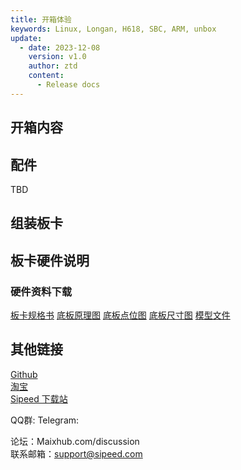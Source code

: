 ```yaml
---
title: 开箱体验
keywords: Linux, Longan, H618, SBC, ARM, unbox
update:
  - date: 2023-12-08
    version: v1.0
    author: ztd
    content:
      - Release docs
---
```


## 开箱内容

## 配件

TBD

## 组装板卡

## 板卡硬件说明



### 硬件资料下载

[板卡规格书]()
[底板原理图]()
[底板点位图]()
[底板尺寸图]()
[模型文件]()

## 其他链接

[Github](https://github.com/sipeed/LonganPi-3H-SDK)  
[淘宝]()  
[Sipeed 下载站]()

QQ群: 
Telegram: 

论坛：Maixhub.com/discussion  
联系邮箱：support@sipeed.com